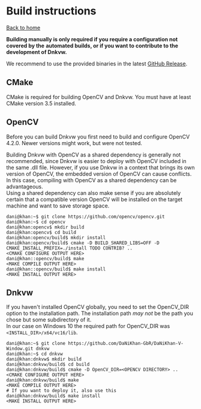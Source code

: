 # Build instructions
[Back to home](../)

**Building manually is only required if you require a configuration not covered by the**
**automated builds, or if you want to contribute to the development of Dnkvw.**

We recommend to use the provided binaries in the latest 
[GitHub Release](https://github.com/DaNiKhan-GbR/DaNiKhan-V-Window/releases). 

## CMake

CMake is required for building OpenCV and Dnkvw.
You must have at least CMake version 3.5 installed.

## OpenCV

Before you can build Dnkvw you first need to build and configure OpenCV 4.2.0. 
Newer versions might work, but were not tested.  

Building Dnkvw with OpenCV as a shared dependency is generally not recommended, 
since Dnkvw is easier to deploy with OpenCV included in the same .dll file. However, 
if you use Dnkvw in a context that brings its own version of OpenCV, the embedded version 
of OpenCV can cause conflicts. In this case, compiling with OpenCV as a shared dependency 
can be advantageous.  
Using a shared dependency can also make sense if you are absolutely certain that a compatible version OpenCV will be installed on the target machine and want to save storage space.

```console
dani@khan:~$ git clone https://github.com/opencv/opencv.git
dani@khan:~$ cd opencv
dani@khan:opencv$ mkdir build
dani@khan:opencv$ cd build
dani@khan:opencv/build$ mkdir install
dani@khan:opencv/build$ cmake -D BUILD_SHARED_LIBS=OFF -D CMAKE_INSTALL_PREFIX=./install TODO CONTRIB? ..
<CMAKE CONFIGURE OUTPUT HERE>
dani@khan::opencv/build$ make
<MAKE COMPILE OUTPUT HERE>
dani@khan::opencv/build$ make install
<MAKE INSTALL OUTPUT HERE>
```

## Dnkvw

If you haven't installed OpenCV globally, you need to set the 
OpenCV_DIR option to the installation path.
The installation path *may not* be the path you chose but some subdirectory of it.  
In our case on Windows 10 the required path for OpenCV_DIR was `<INSTALL_DIR>/x64/vc16/lib`.

```console
dani@khan:~$ git clone https://github.com/DaNiKhan-GbR/DaNiKhan-V-Window.git dnkvw
dani@khan:~$ cd dnkvw
dani@khan:dnkvw$ mkdir build
dani@khan:dnkvw/build$ cd build
dani@khan:dnkvw/build$ cmake -D OpenCV_DIR=<OPENCV DIRECTORY> ..
<CMAKE CONFIGURE OUTPUT HERE>
dani@khan:dnkvw/build$ make
<MAKE COMPILE OUTPUT HERE>
# If you want to deploy it, also use this
dani@khan:dnkvw/build$ make install
<MAKE INSTALL OUTPUT HERE>
```
